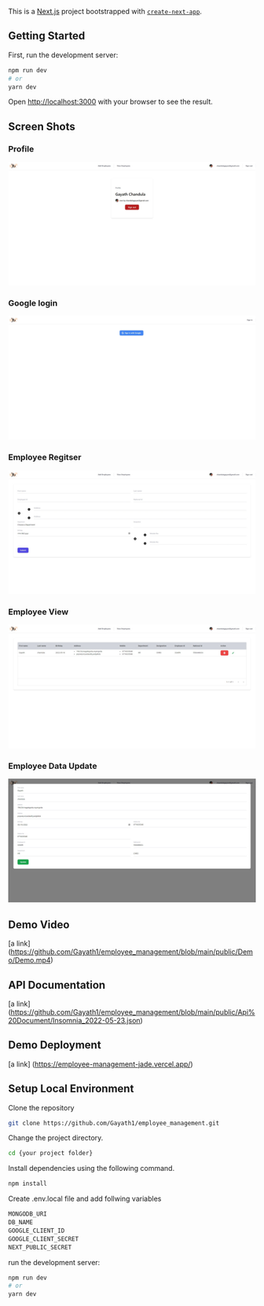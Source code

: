 This is a [Next.js](https://nextjs.org/) project bootstrapped with [`create-next-app`](https://github.com/vercel/next.js/tree/canary/packages/create-next-app).

## Getting Started

First, run the development server:

```bash
npm run dev
# or
yarn dev
```

Open [http://localhost:3000](http://localhost:3000) with your browser to see the result.

## Screen Shots

### Profile
![alt text](https://github.com/Gayath1/employee_management/blob/main/public/ScreenShots/Web%20capture_23-5-2022_141541_localhost.jpeg)
### Google login
![alt text](https://github.com/Gayath1/employee_management/blob/main/public/ScreenShots/Web%20capture_23-5-2022_14159_localhost.jpeg)
### Employee Regitser
![alt text](https://github.com/Gayath1/employee_management/blob/main/public/ScreenShots/Web%20capture_23-5-2022_141610_localhost.jpeg)
### Employee View
![alt text](https://github.com/Gayath1/employee_management/blob/main/public/ScreenShots/Web%20capture_23-5-2022_141626_localhost.jpeg)
### Employee Data Update
![alt text](https://github.com/Gayath1/employee_management/blob/main/public/ScreenShots/Web%20capture_23-5-2022_141641_localhost.jpeg)

## Demo Video

[a link] (https://github.com/Gayath1/employee_management/blob/main/public/Demo/Demo.mp4)

## API Documentation

[a link] (https://github.com/Gayath1/employee_management/blob/main/public/Api%20Document/Insomnia_2022-05-23.json)

## Demo Deployment

[a link] (https://employee-management-jade.vercel.app/)

## Setup Local Environment

Clone the repository <github repo link>


```sh
git clone https://github.com/Gayath1/employee_management.git
```

Change the project directory.

```sh
cd {your project folder}
```

Install dependencies using the following command.

```sh
npm install
```

Create .env.local file and add follwing variables
  
  ```sh
  MONGODB_URI
  DB_NAME
  GOOGLE_CLIENT_ID
  GOOGLE_CLIENT_SECRET
  NEXT_PUBLIC_SECRET
  ```

run the development server:

```bash
npm run dev
# or
yarn dev
```
